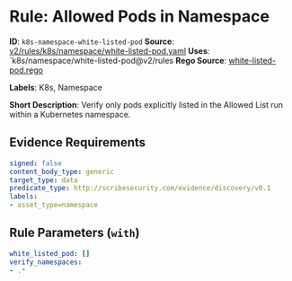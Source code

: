 # Rule: Allowed Pods in Namespace

**ID**: `k8s-namespace-white-listed-pod`
**Source**: [v2/rules/k8s/namespace/white-listed-pod.yaml](https://github.com/scribe-public/sample-policies/v2/rules/k8s/namespace/white-listed-pod.yaml)
**Uses**: `k8s/namespace/white-listed-pod@v2/rules
**Rego Source**: [white-listed-pod.rego](https://github.com/scribe-public/sample-policies/v2/rules/k8s/namespace/white-listed-pod.rego)

**Labels**: K8s, Namespace

**Short Description**: Verify only pods explicitly listed in the Allowed List run within a Kubernetes namespace.

## Evidence Requirements

```yaml
signed: false
content_body_type: generic
target_type: data
predicate_type: http://scribesecurity.com/evidence/discovery/v0.1
labels:
- asset_type=namespace
```
## Rule Parameters (`with`)

```yaml
white_listed_pod: []
verify_namespaces:
- .*
```
